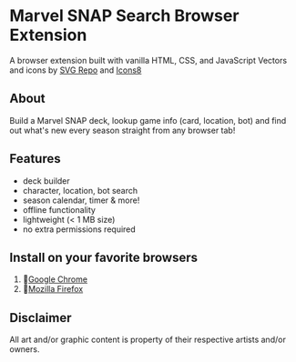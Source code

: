 # Marvel SNAP Search Browser Extension
A browser extension built with vanilla HTML, CSS, and JavaScript
Vectors and icons by [SVG Repo](https://www.svgrepo.com) and [Icons8](https://icons8.com/)


## About
Build a Marvel SNAP deck, lookup game info (card, location, bot) and find out what's new every season straight from any browser tab!

## Features
- deck builder
- character, location, bot search
- season calendar, timer & more!
- offline functionality
- lightweight (< 1 MB size)
- no extra permissions required

## Install on your favorite browsers
1. 🔹[Google Chrome](https://chromewebstore.google.com/u/1/detail/marvel-snap-search/ffhehbmccpiccnhgndldnfccddbefgjd)
2. 🔸[Mozilla Firefox](https://addons.mozilla.org/en-US/firefox/addon/marvel-snap-search/)

## Disclaimer
All art and/or graphic content is property of their respective artists and/or owners.